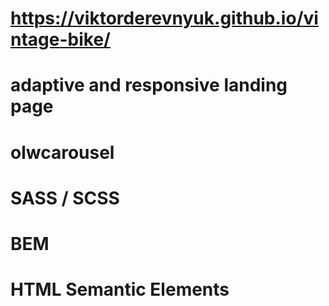 # https://viktorderevnyuk.github.io/vintage-bike/

# adaptive and responsive landing page 
# olwcarousel
# SASS / SCSS
# BEM
# HTML Semantic Elements
